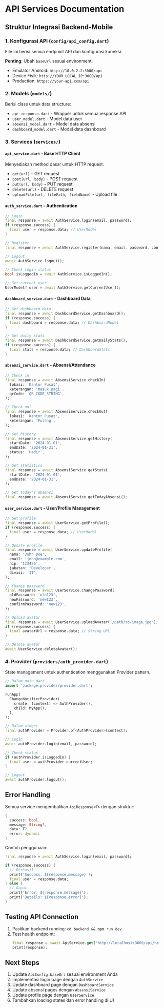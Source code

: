 # API Services Documentation

## Struktur Integrasi Backend-Mobile

### 1. Konfigurasi API (`config/api_config.dart`)
File ini berisi semua endpoint API dan konfigurasi koneksi.

**Penting:** Ubah `baseUrl` sesuai environment:
- Emulator Android: `http://10.0.2.2:3000/api`
- Device Fisik: `http://YOUR_LOCAL_IP:3000/api`
- Production: `https://your-api.com/api`

### 2. Models (`models/`)
Berisi class untuk data structure:
- `api_response.dart` - Wrapper untuk semua response API
- `user_model.dart` - Model data user
- `absensi_model.dart` - Model data absensi
- `dashboard_model.dart` - Model data dashboard

### 3. Services (`services/`)

#### `api_service.dart` - Base HTTP Client
Menyediakan method dasar untuk HTTP request:
- `get(url)` - GET request
- `post(url, body)` - POST request
- `put(url, body)` - PUT request
- `delete(url)` - DELETE request
- `uploadFile(url, filePath, fieldName)` - Upload file

#### `auth_service.dart` - Authentication
```dart
// Login
final response = await AuthService.login(email, password);
if (response.success) {
  final user = response.data; // UserModel
}

// Register
final response = await AuthService.register(nama, email, password, confirmPassword);

// Logout
await AuthService.logout();

// Check login status
bool isLoggedIn = await AuthService.isLoggedIn();

// Get current user
UserModel? user = await AuthService.getCurrentUser();
```

#### `dashboard_service.dart` - Dashboard Data
```dart
// Get dashboard data
final response = await DashboardService.getDashboard();
if (response.success) {
  final dashboard = response.data; // DashboardModel
}

// Get daily stats
final response = await DashboardService.getDailyStats();
if (response.success) {
  final stats = response.data; // DashboardStats
}
```

#### `absensi_service.dart` - Absensi/Attendance
```dart
// Check in
final response = await AbsensiService.checkIn(
  lokasi: 'Kantor Pusat',
  keterangan: 'Masuk pagi',
  qrCode: 'QR_CODE_STRING',
);

// Check out
final response = await AbsensiService.checkOut(
  lokasi: 'Kantor Pusat',
  keterangan: 'Pulang',
);

// Get history
final response = await AbsensiService.getHistory(
  startDate: '2024-01-01',
  endDate: '2024-01-31',
  status: 'Hadir',
);

// Get statistics
final response = await AbsensiService.getStats(
  startDate: '2024-01-01',
  endDate: '2024-01-31',
);

// Get today's absensi
final response = await AbsensiService.getTodayAbsensi();
```

#### `user_service.dart` - User/Profile Management
```dart
// Get profile
final response = await UserService.getProfile();
if (response.success) {
  final user = response.data; // UserModel
}

// Update profile
final response = await UserService.updateProfile(
  nama: 'John Doe',
  email: 'john@example.com',
  nip: '123456',
  jabatan: 'Developer',
  divisi: 'IT',
);

// Change password
final response = await UserService.changePassword(
  oldPassword: 'old123',
  newPassword: 'new123',
  confirmPassword: 'new123',
);

// Upload avatar
final response = await UserService.uploadAvatar('/path/to/image.jpg');
if (response.success) {
  final avatarUrl = response.data; // String URL
}

// Delete avatar
await UserService.deleteAvatar();
```

### 4. Provider (`providers/auth_provider.dart`)
State management untuk authentication menggunakan Provider pattern.

```dart
// Dalam main.dart
import 'package:provider/provider.dart';

runApp(
  ChangeNotifierProvider(
    create: (context) => AuthProvider(),
    child: MyApp(),
  ),
);

// Dalam widget
final authProvider = Provider.of<AuthProvider>(context);

// Login
await authProvider.login(email, password);

// Check status
if (authProvider.isLoggedIn) {
  final user = authProvider.currentUser;
}

// Logout
await authProvider.logout();
```

## Error Handling

Semua service mengembalikan `ApiResponse<T>` dengan struktur:
```dart
{
  success: bool,
  message: String?,
  data: T?,
  error: dynamic
}
```

Contoh penggunaan:
```dart
final response = await AuthService.login(email, password);

if (response.success) {
  // Berhasil
  print('Success: ${response.message}');
  final user = response.data;
} else {
  // Gagal
  print('Error: ${response.message}');
  print('Details: ${response.error}');
}
```

## Testing API Connection

1. Pastikan backend running: `cd backend && npm run dev`
2. Test health endpoint:
   ```dart
   final response = await ApiService.get('http://localhost:3000/api/health');
   print(response);
   ```

## Next Steps

1. Update `ApiConfig.baseUrl` sesuai environment Anda
2. Implementasi login page dengan `AuthService`
3. Update dashboard page dengan `DashboardService`
4. Update absensi pages dengan `AbsensiService`
5. Update profile page dengan `UserService`
6. Tambahkan loading states dan error handling di UI

